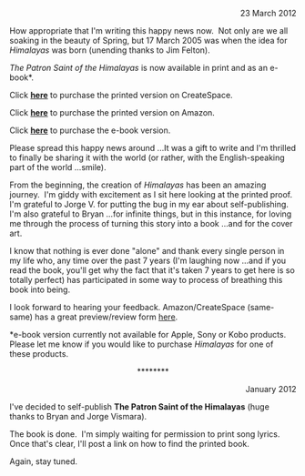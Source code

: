 <html><body><p style="text-align: right;">23 March 2012</p>
How appropriate that I'm writing this happy news now.  Not only are we all soaking in the beauty of Spring, but 17 March 2005 was when the idea for <em>Himalayas</em> was born (unending thanks to Jim Felton).

<em>The Patron Saint of the Himalayas</em> is now available in print and as an e-book*.

Click <strong><a title="Himalayas on CreateSpace" href="https://www.createspace.com/3721653">here</a></strong> to purchase the printed version on CreateSpace.

Click <a title="Himalayas on Amazon" href="http://www.amazon.com/Patron-Saint-Himalayas-Erica-Woods/dp/1470048973/ref=sr_1_1?ie=UTF8&amp;qid=1332536840&amp;sr=8-1" target="_blank" rel="noopener"><strong>here</strong></a> to purchase the printed version on Amazon.

Click <a title="Himalayas on Smashwords" href="https://www.smashwords.com/books/view/140114" target="_blank" rel="noopener"><strong>here</strong></a> to purchase the e-book version.

Please spread this happy news around ...It was a gift to write and I'm thrilled to finally be sharing it with the world (or rather, with the English-speaking part of the world ...smile).

From the beginning, the creation of <em>Himalayas</em> has been an amazing journey.  I'm giddy with excitement as I sit here looking at the printed proof.  I'm grateful to Jorge V. for putting the bug in my ear about self-publishing.  I'm also grateful to Bryan ...for infinite things, but in this instance, for loving me through the process of turning this story into a book ...and for the cover art.

I know that nothing is ever done "alone" and thank every single person in my life who, any time over the past 7 years (I'm laughing now ...and if you read the book, you'll get why the fact that it's taken 7 years to get here is so totally perfect) has participated in some way to process of breathing this book into being.

I look forward to hearing your feedback. Amazon/CreateSpace (same-same) has a great preview/review form <a title="Himalayas Preview on CreateSpace" href="https://www.createspace.com/Preview/1098568" target="_blank" rel="noopener">here</a>.

*e-book version currently not available for Apple, Sony or Kobo products. Please let me know if you would like to purchase <em>Himalayas</em> for one of these products.
<p style="text-align: center;">********</p>
<p style="text-align: right;">January 2012</p>
I've decided to self-publish <strong>The Patron Saint of the Himalayas</strong> (huge thanks to Bryan and Jorge Vismara).

The book is done.  I'm simply waiting for permission to print song lyrics.  Once that's clear, I'll post a link on how to find the printed book.

Again, stay tuned.</body></html>